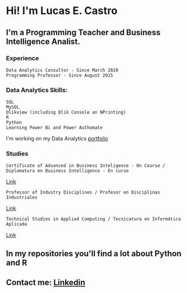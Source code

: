 # Hi! I'm Lucas E. Castro
## I'm a Programming Teacher and Business Intelligence Analist.

### Experience
```
Data Analytics Consultor - Since March 2020
Programming Professor - Since August 2015
```

### Data Analytics Skills:
```
SQL
MySQL
Qlikview (including Qlik Console an NPrinting)
R
Python
Learning Power Bi and Power Authomate
```
I'm  working on my Data Analytics [portfolio](https://lcastro92.github.io) 

### Studies
```
Certificate of Advanced in Business Inteligence - On Course / Diplomatura en Business Intelligence - En curso
``` 
[Link](https://sceu.frba.utn.edu.ar/e-learning/detalle/diplomatura/630/diplomatura-en-business-intelligence)
```
Professor of Industry Disciplines / Profesor en Disciplinas Industriales 
```
[Link](http://www.inspt.utn.edu.ar/pdi_pds/index.html)

```
Technical Studies in Applied Computing / Tecnicatura en Informática Aplicada 
```
[Link](http://www.inspt.utn.edu.ar/academica/60_informatica_aplicada.html)

## In my repositories you'll find a lot about Python and R

## Contact me: [Linkedin](https://www.linkedin.com/in/lucas-ezequiel-castro-709723187/)

